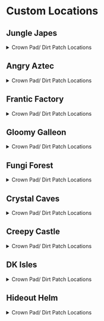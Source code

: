 # Custom Locations 

## Jungle Japes
<details>
<summary>Crown Pad/ Dirt Patch Locations</summary>

| Map | Name | Logic |
| --- | ---- | ----- |
| Jungle Japes | Near Funky |  | 
| Jungle Japes | On Painting Hill | ((l.handstand and l.islanky) or (l.twirl and l.istiny) or l.CanMoonkick() or ((l.phasewalk or l.generalclips) and (l.istiny or l.isdiddy))) | 
| Jungle Japes | Next to level entrance |  | 
| Jungle Japes | On Tree (Starting Area) |  | 
| Jungle Japes | Next to first tunnel entrance |  | 
| Jungle Japes | Diddy Cavern |  | 
| Jungle Japes | Inside Diddy's Cavern |  | 
| Jungle Japes | Inside the first tunnel - later half |  | 
| Jungle Japes | Painting Hill | (l.handstand and l.islanky) or l.CanMoonkick() or ((l.phasewalk or l.generalclips) and (l.istiny or l.isdiddy)) | 
| Jungle Japes | Shellhive Island |  | 
| Jungle Japes | Near Stump |  | 
| Jungle Japes | Near Log |  | 
| Jungle Japes | Near the Vine Pit |  | 
| Jungle Japes | Vine Pit |  | 
| Jungle Japes | Lanky Alcove Hill | (l.handstand and l.lanky) or (l.phasewalk and (l.isdiddy or l.istiny)) | 
| Jungle Japes | On the useless Lanky ramp | (l.handstand and l.islanky) | 
| Jungle Japes | Cranky-tunnel Crossing |  | 
| Jungle Japes | In the Rambi Cave |  | 
| Jungle Japes | Fairy Pool |  | 
| Jungle Japes | Behind Lanky Hut |  | 
| Jungle Japes | Behind DK Hut (1) |  | 
| Jungle Japes | Next to DK hut (2) |  | 
| Jungle Japes | Behind Storm Area Shop (1) |  | 
| Jungle Japes | Behind Storm Area Shop (2) |  | 
| Jungle Japes | Minecart Alcove |  | 
| Jungle Japes | Near High Shop |  | 
| Jungle Japes | Behind Diddy's Mountain |  | 
| Jungle Japes | Near Kong Cage |  | 
| Jungle Japes | Near Cannon to Diddy-freeing cage |  | 
| Jungle Japes | Behind the Mountain |  | 
| Jungle Japes | Near Cannon Platform |  | 
| Jungle Japes | In Troff 'n' Scoff Alcove |  | 
| Jungle Japes | Lower River |  | 
| Jungle Japes | Behind Chunky Boulder |  | 
| Japes Under Ground | Underground: Behind Cannon |  | 
| Japes Under Ground | Underground: Near Vines |  | 
| Japes Lanky Cave | Painting Room: Near Peg |  | 
| Japes Mountain | Mountain: Near Entrance (Ground) |  | 
| Japes Mountain | Mountain: Near Entrance (High) |  | 
| Japes Mountain | Mountain: On Barrel |  | 
| Japes Mountain | Mountain: Near HiLo Machine | (l.charge and l.isdiddy) or l.phasewalk, group=5 | 
| Japes Mountain | Mountain: Under Conveyor | (l.CanSlamSwitch(Levels.JungleJapes, 1) and l.isdiddy) or l.phasewalk | 
| Japes Tiny Hive | Shell: Main Room |  | 
| Japes Tiny Hive | Shell: 1st Room |  | 
| Japes Tiny Hive | Shell: 3rd Room | (l.CanSlamSwitch(Levels.JungleJapes, 1) or l.phasewalk) and l.tiny | 
</details>

## Angry Aztec
<details>
<summary>Crown Pad/ Dirt Patch Locations</summary>

| Map | Name | Logic |
| --- | ---- | ----- |
| Aztec Tiny Temple | Tiny Temple: Vulture Room | l.CanSlamSwitch(Levels.AngryAztec, 1) and l.grape and l.islanky | 
| Angry Aztec | Oasis |  | 
| Aztec Chunky5DTemple | Chunky 5DT | ((l.pineapple and l.ischunky) or l.phasewalk) | 
| Aztec Tiny Temple | Tiny Temple: Main room back-left |  | 
| Aztec Tiny Temple | Tiny Temple: Starting Room (Low) |  | 
| Aztec Tiny Temple | Tiny Temple: Starting Room (High) | l.CanSlamSwitch(Levels.AngryAztec, 1) and l.diddy | 
| Aztec Tiny Temple | Tiny Temple: Kong Free Room |  | 
| Aztec Tiny Temple | Tiny Temple: Next to Tiny cage |  | 
| Angry Aztec | Entrance tunnel - near DK door |  | 
| Angry Aztec | Blueprint Room | l.phasewalk or (l.hasMoveSwitchsanity(Switches.AztecBlueprintDoor, False) and ((l.strongKong and l.isdonkey) or (l.twirl and l.istiny))) | 
| Angry Aztec | Near Oasis Sand |  | 
| Angry Aztec | Behind Tiny Temple |  | 
| Angry Aztec | Next to Tiny Temple - left |  | 
| Angry Aztec | Next to Tiny Temple - right |  | 
| Angry Aztec | On Tiny Temple | (l.jetpack and l.diddy) or l.CanMoonkick(), group=1 | 
| Angry Aztec | Near Oasis Shop |  | 
| Angry Aztec | Behind Llama Cage |  | 
| Angry Aztec | Near Hunky Chunky Barrel |  | 
| Angry Aztec | Next to Chunky Cage (1) |  | 
| Angry Aztec | Next to Chunky Cage (2) |  | 
| Angry Aztec | Behind Chunky Cage |  | 
| Angry Aztec | Near Llama Temple (Left) |  | 
| Angry Aztec | Near Llama Temple (Right) |  | 
| Angry Aztec | Next to Llama Temple |  | 
| Angry Aztec | On Llama Temple | (l.jetpack and l.diddy) or l.CanMoonkick(), group=3 | 
| Angry Aztec | On Llama Temple (1) | (l.jetpack and l.diddy) or l.CanMoonkick() | 
| Angry Aztec | Near Sealed Quicksand Tunnel Shop |  | 
| Angry Aztec | On 5-Door Temple | (l.jetpack and l.diddy) or l.CanMoonkick(), group=3 | 
| Angry Aztec | Near Sealed Quicksand Tunnel Exterior Warp |  | 
| Angry Aztec | Near Vulture Cage | l.vines or (l.jetpack and l.diddy), group=3 | 
| Angry Aztec | Under Vulture Cage |  | 
| Angry Aztec | Next to Snide |  | 
| Angry Aztec | Behind Gong-tower |  | 
| Angry Aztec | Left of Gong-tower |  | 
| Angry Aztec | Near Gong Tower |  | 
| Angry Aztec | Sealed Quicksand Tunnel |  | 
| Aztec Donkey5DTemple | DK 5DT: Dead End | (l.coconut and l.isdonkey) or l.phasewalk, group=7 | 
| Aztec Diddy5DTemple | Diddy 5DT: Dead End | (l.peanut and l.isdiddy) or l.phasewalk | 
| Aztec Lanky5DTemple | Lanky 5DT: Dead End | (l.grape and l.islanky) or l.phasewalk, group=7 | 
| Aztec Lanky5DTemple | Lanky 5DT: Near Vanilla Balloon | (l.grape and l.islanky) or l.phasewalk | 
| Aztec Tiny5DTemple | Tiny 5DT: Dead End | (l.feather and l.istiny) or l.phasewalk, group=7 | 
| Aztec Chunky5DTemple | Chunky 5DT: Path Split (1) | (l.pineapple and l.ischunky) or l.phasewalk | 
| Aztec Chunky5DTemple | Chunky 5DT: Path Split (2) | (l.pineapple and l.ischunky) or l.phasewalk | 
| Aztec Llama Temple | Llama Temple: Llama Right |  | 
| Aztec Llama Temple | Llama Temple Entrance |  | 
| Aztec Llama Temple | Llama Temple: Next to Llama Right |  | 
| Aztec Llama Temple | Llama Temple: Next to Llama Left |  | 
| Aztec Llama Temple | Llama Temple: Llama Left |  | 
| Aztec Llama Temple | Llama Temple: Matching Room | (l.grape and l.lanky) or l.phasewalk | 
| Aztec Llama Temple | Llama Temple: Snoop Switch |  | 
| Aztec Llama Temple | Llama Temple: Lava Room |  | 
</details>

## Frantic Factory
<details>
<summary>Crown Pad/ Dirt Patch Locations</summary>

| Map | Name | Logic |
| --- | ---- | ----- |
| Frantic Factory | Under R and D Grate (1) | (l.grab and l.donkey) or l.CanAccessRNDRoom() | 
| Frantic Factory | Dark Room | ((l.punch and l.chunky) or l.phasewalk) | 
| Frantic Factory | Foyer Carpet |  | 
| Frantic Factory | Middle of Entrance Room |  | 
| Frantic Factory | Clock-in room left |  | 
| Frantic Factory | Clock-in room right |  | 
| Frantic Factory | Near Hatch |  | 
| Frantic Factory | Hatch Pole Center |  | 
| Frantic Factory | Hatch Pole Bottom |  | 
| Frantic Factory | Tunnel to production room |  | 
| Frantic Factory | Production Room Lower Section |  | 
| Frantic Factory | Under High Conveyors |  | 
| Frantic Factory | Past Tiny Production Bonus | l.twirl and l.tiny, group=1) | 
| Frantic Factory | On Production outside box |  | 
| Frantic Factory | Storage Room Corner |  | 
| Frantic Factory | Cranky and Candy Room |  | 
| Frantic Factory | Near Candy |  | 
| Frantic Factory | Dark Room Corner | (l.punch and l.chunky) or l.phasewalk, group=4 | 
| Frantic Factory | Arcade Room Bench |  | 
| Frantic Factory | Next to DK Arcade |  | 
| Frantic Factory | Near Snide (1) |  | 
| Frantic Factory | Near Snide (2) |  | 
| Frantic Factory | Right Corridor |  | 
| Frantic Factory | Number Game |  | 
| Frantic Factory | Under Block Tower Stairs |  | 
| Frantic Factory | On Diddy's Block Tower | (l.spring or l.CanMoonkick()) | 
| Frantic Factory | Block Tower Lower Bonus |  | 
| Frantic Factory | Funky Room (1) |  | 
| Frantic Factory | Funky Room (2) |  | 
| Frantic Factory | Funky Room (3) |  | 
| Frantic Factory | Near Funky |  | 
| Frantic Factory | Piano Room | l.trombone and l.lanky | 
| Frantic Factory | In Lanky's Piano Room | ((l.trombone and l.islanky) or l.CanAccessRNDRoom()) | 
| Frantic Factory | Diddy R and D | l.guitar and l.diddy | 
| Frantic Factory | In Diddy's Pincode enemies room | ((l.guitar and l.isdiddy) or l.CanAccessRNDRoom()) | 
| Frantic Factory | Chunky R and D | l.triangle and l.chunky and l.punch | 
| Frantic Factory | In front of Chunky's toy boss room | ((l.punch and l.ischunky) or l.CanAccessRNDRoom()) | 
| Frantic Factory | Near Car Race | (l.mini and l.istiny) or l.phasewalk) | 
| Frantic Factory | Tiny race entry area | ((l.mini and l.istiny) or l.phasewalk) | 
| Frantic Factory | R and D lever room - by Tiny's barrel |  | 
| Frantic Factory | Under R and D Grate (2) | (l.grab and l.donkey) or l.phasewalk or l.generalclips | 
| Factory Crusher | Crusher: Central Safehaven | (l.strongKong and l.isdonkey) or l.phasewalk or l.generalclips | 
| Factory Power Hut | Power Shed: Corner |  | 
</details>

## Gloomy Galleon
<details>
<summary>Crown Pad/ Dirt Patch Locations</summary>

| Map | Name | Logic |
| --- | ---- | ----- |
| Gloomy Galleon | Under Cranky | (l.punch and l.chunky) or l.phasewalk or l.CanSkew(False) | 
| Galleon Lighthouse | Lighthouse: Interior Rear |  | 
| Gloomy Galleon | Near Cactus |  | 
| Gloomy Galleon | Next to Cannonball - in front | l.CanGetOnCannonGamePlatform() | 
| Gloomy Galleon | Next to Cannonball - behind | l.CanGetOnCannonGamePlatform() | 
| Gloomy Galleon | Next to cannon in cannonball room | l.CanGetOnCannonGamePlatform() | 
| Gloomy Galleon | Entrance tunnel - under tag barrel |  | 
| Gloomy Galleon | Near Chest Cannon (1) |  | 
| Gloomy Galleon | Near Chest Cannon (2) |  | 
| Gloomy Galleon | Near Chest GB Tunnel |  | 
| Gloomy Galleon | Behind Punch GB Chest (1) |  | 
| Gloomy Galleon | Behind Punch GB Chest (2) |  | 
| Gloomy Galleon | Behind the ship you shoot onto with the cannon |  | 
| Galleon2DShip | Galleon Lanky 2DS Inside Chest |  | 
| Gloomy Galleon | Left of Cranky |  | 
| Gloomy Galleon | In front of Cranky |  | 
| Gloomy Galleon | Near Bridge Warp 3 |  | 
| Gloomy Galleon | On Lighthouse Platform (Rocketbarrel) |  | 
| Gloomy Galleon | On Lighthouse Platform (Baboon Blast) |  | 
| Gloomy Galleon | Next to Lighthouse ladder |  | 
| Gloomy Galleon | Lighthouse: Under Enguarde Box | Events.LighthouseEnguarde in l.Events | 
| Gloomy Galleon | In Enguarde Alcove | Events.LighthouseEnguarde in l.Events | 
| Gloomy Galleon | In Front of Mermaid Palace | Events.LighthouseEnguarde in l.Events | 
| Gloomy Galleon | On Rocketbarrel platform |  | 
| Gloomy Galleon | Blueprint Alcove |  | 
| Gloomy Galleon | Behind Snide's |  | 
| Gloomy Galleon | Shipyard: On top of Tiny Submarine | Events.ShipyardEnguarde in l.Events | 
| Gloomy Galleon | In the Shipwreck with Replenishables | Events.ShipyardEnguarde in l.Events | 
| Gloomy Galleon | Behind Musical Cactus | Events.ShipyardEnguarde in l.Events | 
| Gloomy Galleon | On Top of Mechfish Grate | Events.ShipyardEnguarde in l.Events | 
| Gloomy Galleon | On Gold Tower | (l.balloon and l.islanky and Events.WaterSwitch in l.Events) or l.CanMoonkick() | 
| Gloomy Galleon | Galleon Treasure Room UnderWater | Events.ShipyardTreasureRoomOpened in l.Events | 
| Galleon Sick Bay | Seasick Ship: Left of Cannon |  | 
| Galleon Sick Bay | Sick Bay: Chunky ship entrance |  | 
| Galleon Sick Bay | Seasick Ship: Right of Cannon |  | 
| Galleon Sick Bay | Sick Bay: Chunky ship - back left corner |  | 
| Galleon Sick Bay | Sick Bay: Chunky ship - behind the non-alcoholic tower | ((l.punch and l.ischunky) or l.phasewalk) | 
| Galleon Sick Bay | Seasick Ship: Behind Spinning Barrels | (l.punch and l.ischunky) or l.phasewalk | 
| Galleon Lighthouse | Lighthouse: Bottom Left |  | 
| Galleon Lighthouse | Lighthouse: Back Right |  | 
| Galleon Lighthouse | Lighthouse: Behind Whomp's Fortress floor 2 |  | 
| Galleon Lighthouse | Lighthouse: On top of Whomp's Fortress |  | 
</details>

## Fungi Forest
<details>
<summary>Crown Pad/ Dirt Patch Locations</summary>

| Map | Name | Logic |
| --- | ---- | ----- |
| Fungi Forest | Giant Mushroom High Ladder Platform |  | 
| Fungi Forest | Front of Beanstalk |  | 
| Fungi Forest | Mill Grass |  | 
| Fungi Forest | Near Well |  | 
| Fungi Forest | Behind Clock |  | 
| Fungi Forest | In front of Clock |  | 
| Fungi Forest | Near Blue Tunnel |  | 
| Fungi Forest | Near Snide's HQ |  | 
| Fungi Forest | Behind Diddy Barn |  | 
| Fungi Forest | Left of Diddy Barn |  | 
| Fungi Forest | Next to Diddy Pad |  | 
| Fungi Forest | Behind Dark Attic |  | 
| Fungi Forest | Near Mill Tag |  | 
| Fungi Forest | Near Well Exit |  | 
| Fungi Forest | Near Winch |  | 
| Fungi Forest | Near Mill Punch Door |  | 
| Fungi Forest | Next to Crusher Output |  | 
| Fungi Forest | En route to DK Barn |  | 
| Fungi Forest | Right of DK Barn |  | 
| Fungi Forest | Far Right of DK Barn |  | 
| Fungi Forest | Behind DK Barn |  | 
| Fungi Forest | Far Left of DK Barn |  | 
| Fungi Forest | Near DK Barn |  | 
| Fungi Forest | Near Funky with the fenced in Chunky coins | (l.TimeAccess(Regions.WormArea, Time.Night)) | 
| Fungi Forest | On the Tomato Field |  | 
| Fungi Forest | Near Funky's |  | 
| Fungi Forest | Near Beanstalk Area Entrance |  | 
| Fungi Forest | Near Beanstalk |  | 
| Fungi Forest | Near Beanstalk Mini Monkey |  | 
| Fungi Forest | Near Giant Mushroom |  | 
| Fungi Forest | Near Yellow Tunnel |  | 
| Fungi Forest | Near Cranky |  | 
| Fungi Forest | Near Lower Baboon Blast Ladder |  | 
| Fungi Forest | Near Baboon Blast |  | 
| Fungi Forest | Above Upper Baboon Blast Ladder |  | 
| Fungi Forest | Highest Giant Mushroom Platform |  | 
| Fungi Forest | Behind Rabbit |  | 
| Fungi Forest | Next to Rabbit's house |  | 
| Fungi Forest | Under Owl Tree |  | 
| Fungi Forest | Under the Owl Tree |  | 
| Fungi Forest | Near Owl Tree |  | 
| Fungi Forest | Near Owl Rocketbarrel (1) |  | 
| Fungi Forest | Near Owl Rocketbarrel (2) |  | 
| Fungi Forest | Top of Owl Tree | ((l.jetpack and l.isdiddy) or l.CanMoonkick()) | 
| Fungi Forest | On Mill |  | 
| Forest Anthill | Anthill: Orange Platform |  | 
| Forest Winch Room | Winch Room: Opposite Entrance |  | 
| Fungi Forest | Near Thornvine Barn |  | 
| Forest Thornvine Barn | DK Barn: Near Entrance |  | 
| Forest Thornvine Barn | DK Barn: Near Ladder |  | 
| Forest Thornvine Barn | Thornvine Barn: Next to ladder |  | 
| Forest Thornvine Barn | In Thornvine Barn |  | 
| Forest Mill Front | Mill Front: Near Conveyor |  | 
| Forest Mill Front | Mill Front: Near Mini Monkey |  | 
| Forest Mill Front | near DK's levers |  | 
| Forest Mill Back | Mill Back: near Chunky's coins |  | 
| Forest Giant Mushroom | Giant Mushroom: Near Tiny Bonus |  | 
| Forest Giant Mushroom | Giant Mushroom: Near Gun Switches |  | 
| Forest Giant Mushroom | Giant Mushroom: Near Bottom Cannon |  | 
| Forest Giant Mushroom | Giant Mushroom: Near Night Door Vines |  | 
| Forest Giant Mushroom | Giant Mushroom: Next to a cannon | ((l.istiny and l.twirl) or (l.isdonkey and l.settings.krusha_kong != Kongs.donkey)) | 
| Forest Giant Mushroom | Giant Mushroom: Next to the cannon below the night door |  | 
| Forest Giant Mushroom | Giant Mushroom: On Top Viney Platform |  | 
| Forest Mill Attic | Mill Attic: Near Box |  | 
| Forest Lanky Zingers Room | Mushroom Leap: Opposite Entrance |  | 
| Forest Lanky Mushrooms Room | Mushroom Slam: Opposite Entrance |  | 
| Forest Chunky Face Room | Face Puzzle: Near Puzzle |  | 
| Forest Mill Back | Mill Rear: Near Thatch |  | 
| Forest Spider | Spider: Opposite Entrance |  | 
</details>

## Crystal Caves
<details>
<summary>Crown Pad/ Dirt Patch Locations</summary>

| Map | Name | Logic |
| --- | ---- | ----- |
| Caves Rotating Cabin | Rotating Room: Left Portion | l.Slam and l.isdonkey | 
| Crystal Caves | Giant Kosha Room |  | 
| Crystal Caves | In Tiny Ice Shield | (l.monkeyport and l.mini and l.twirl and l.tiny) or l.CanPhaseswim() | 
| Crystal Caves | In Chunky Ice Shield | Events.CavesLargeBoulderButton in l.Events or l.CanPhaseswim() or l.generalclips | 
| Crystal Caves | On 5DI Pillar | (l.jetpack and l.isdiddy) or (l.twirl and l.istiny) | 
| Crystal Caves | On top of the Igloo |  | 
| Crystal Caves | Under tag barrel near igloo |  | 
| Crystal Caves | In Hidden Bonus Room |  | 
| Crystal Caves | Near Primate Punch wall opposite cranky |  | 
| Crystal Caves | In Giant Boulder Room |  | 
| Crystal Caves | In front of Cranky |  | 
| Crystal Caves | Near Ice Castle Tag (1) |  | 
| Crystal Caves | Near Ice Castle Tag (2) |  | 
| Crystal Caves | Near Ice Castle Tag (3) |  | 
| Crystal Caves | Next to Ice Castle |  | 
| Crystal Caves | On Ice Castle | (l.balloon and l.islanky) or (l.jetpack and l.isdiddy) or l.advanced_platforming | 
| Crystal Caves | Near Small Boulder |  | 
| Crystal Caves | Near Primate Punch wall near snide |  | 
| Crystal Caves | Near Snide's HQ |  | 
| Crystal Caves | Under Small Boulder |  | 
| Crystal Caves | Near Primate Punch wall near entrance |  | 
| Crystal Caves | Near Gorilla Gone Room |  | 
| Crystal Caves | In Gorilla Gone Room | l.punch and l.chunky, group=4) | 
| Crystal Caves | Near Kasplat Spire |  | 
| Crystal Caves | Near Funky's |  | 
| Crystal Caves | Near Funky under Diddy's barrel |  | 
| Crystal Caves | Hidden Kasplat Room |  | 
| Crystal Caves | Near lanky's 1DC - lower |  | 
| Crystal Caves | Near 1DC Headphones |  | 
| Crystal Caves | Next to Lanky 1DC - upper |  | 
| Crystal Caves | Next to Donkey 1DC - left |  | 
| Crystal Caves | Near Rotating Room (1) |  | 
| Crystal Caves | Near Rotating Room (2) |  | 
| Crystal Caves | High Cabin Kasplat Platform |  | 
| Crystal Caves | Near Rotating Room Rocketbarrel |  | 
| Crystal Caves | Near Tiny 5DC |  | 
| Crystal Caves | Near Tag barrel at 5D Cabin |  | 
| Crystal Caves | Near Diddy Upper 5DC |  | 
| Crystal Caves | Near Diddy top 5D Cabin door |  | 
| Caves Diddy Igloo | Diddy 5DI: Center |  | 
| Caves Donkey Igloo | DK 5DI: Behind Maze |  | 
| Caves Lanky Igloo | Lanky 5DI: High Platform | l.balloon and l.islanky, group=3 | 
| Caves Tiny Igloo | Tiny 5DI: Opposite Entrance |  | 
| Caves Lanky Cabin | Lanky 1DC: Carpet |  | 
| Caves Chunky Cabin | Chunky 5DC: Back Left Corner |  | 
| Caves Diddy Upper Cabin | Diddy Upper 5DC: Right |  | 
| Caves Donkey Cabin | DK 5DC: Opposite Entrance |  | 
| Caves Frozen Castle | Frozen Castle: Next to Slam Puzzle - left |  | 
| Caves Frozen Castle | Frozen Castle: Next to Slam Puzzle - right |  | 
| Caves Tiny Cabin | Tiny Cabin: Interior | l.oranges, group=1) | 
</details>

## Creepy Castle
<details>
<summary>Crown Pad/ Dirt Patch Locations</summary>

| Map | Name | Logic |
| --- | ---- | ----- |
| Castle Greenhouse | Greenhouse: Center | l.islanky or l.settings.free_trade_items | 
| Creepy Castle | Top of Castle near shop |  | 
| Castle Greenhouse | Greenhouse: Dead End (1) |  | 
| Castle Greenhouse | Greenhouse: Dead End (2) |  | 
| Castle Greenhouse | Greenhouse: GB Box |  | 
| Castle Greenhouse | Greenhouse: Dead End (3) |  | 
| Creepy Castle | Near Tree |  | 
| Creepy Castle | Next to Lanky coin tree (near catacombs door) |  | 
| Creepy Castle | Near Crypt Entrance (1) |  | 
| Creepy Castle | Near Crypt Entrance (2) |  | 
| Creepy Castle | Near Crypt Entrance (3) |  | 
| Creepy Castle | Between the catacombs door and Tiny Kasplat |  | 
| Creepy Castle | Near the Catacombs Door |  | 
| Creepy Castle | Upper Gravestone |  | 
| Creepy Castle | Near Dungeon Tunnel Steps |  | 
| Creepy Castle | Near Dungeon Tunnel |  | 
| Creepy Castle | Near Kasplat Pole |  | 
| Creepy Castle | Next to the Drawing Drawbridge |  | 
| Creepy Castle | Near Lower Rocketbarrel |  | 
| Creepy Castle | Near Lower Tag Barrel |  | 
| Creepy Castle | Near Headphones |  | 
| Creepy Castle | Near Drawbridge Exit |  | 
| Creepy Castle | Near Cranky |  | 
| Creepy Castle | Near Shed |  | 
| Creepy Castle | Next to Greenhouse |  | 
| Creepy Castle | Near Wind Tower (1) |  | 
| Creepy Castle | Top of Castle near fence |  | 
| Creepy Castle | Near Snide's HQ |  | 
| Creepy Castle | On Wind Tower | l.jetpack and l.isdiddy, group=5) | 
| Castle Ballroom | Ballroom: Near Left Candle |  | 
| Castle Ballroom | Ballroom: Near Right Candle |  | 
| Castle Ballroom | Ballroom - Back Left |  | 
| Castle Ballroom | Ballroom - Back Right |  | 
| Castle Dungeon | Dungeon: Near Diddy Room Entrance |  | 
| Castle Dungeon | Dungeon: DK Dungeon Room | (l.CanSlamSwitch(Levels.CreepyCastle, 3) and l.donkey) or l.phasewalk | 
| Castle Dungeon | Dungeon: Under the chunky balloon without coins | ((l.punch and l.ischunky) or l.phasewalk) | 
| Castle Shed | Shed: Near Entrance |  | 
| Castle Lower Cave | Crypt Hub: Lower Portion |  | 
| Castle Lower Cave | Crypt Hub: Behind Lanky Crypt |  | 
| Castle Lower Cave | Crypt Hub: Near Funky's |  | 
| Castle Lower Cave | Behind Mausoleum Entrance |  | 
| Castle Crypt | 3Kong crypt entrance |  | 
| Castle Crypt | Chunky Crypt: Near Coffin | (l.pineapple and l.ischunky) or l.phasewalk, group=3 | 
| Castle Crypt | Diddy Crypt: Near Coffin | (l.peanut and l.isdiddy) or l.phasewalk, group=3 | 
| Castle Mausoleum | 2kong crypt entrance |  | 
| Castle Mausoleum | Lanky Crypt: Lanky Tunnel |  | 
| Castle Upper Cave | Tunnel: Near Pit |  | 
| Castle Upper Cave | Tunnel: Near Candy's |  | 
| Castle Library | Library: Enemy Gauntlet Room |  | 
| Castle Library | Library: Flying Book Room |  | 
| Castle Museum | Museum: Near Race |  | 
| Castle Museum | Museum - Pillar Front | ((l.monkeyport and l.istiny) or l.phasewalk) | 
| Castle Museum | Museum - Pillar Back Right | ((l.monkeyport and l.istiny) or l.phasewalk) | 
| Castle Museum | Museum: Behind Pillar | (l.monkeyport and l.istiny) or l.phasewalk | 
| Castle Museum | Museum - Pillar Back Left | ((l.monkeyport and l.istiny) or l.phasewalk) | 
| Castle Museum | Museum: Main Room |  | 
| Castle Trash Can | Trash Can: Near Cheese |  | 
| Castle Tree | Tree: Starting Room |  | 
</details>

## DK Isles
<details>
<summary>Crown Pad/ Dirt Patch Locations</summary>

| Map | Name | Logic |
| --- | ---- | ----- |
| Isles Snide Room | Snide's Room: Under Rock | l.chunky and l.barrels | 
| Fungi Forest Lobby | Fungi Lobby: Gorilla Gone Box | ((l.coconut and l.peanut and l.grape and l.feather and l.pineapple and l.donkey and l.diddy and l.lanky and l.tiny) or l.phasewalk) and l.chunky and l.gorillaGone | 
| Isles | Front of Fungi Building |  | 
| Isles | On Aztec Building |  | 
| Isles | Under Caves Lobby Entrance |  | 
| Creepy Castle Lobby | Castle Lobby: Center | ((l.chunky and l.balloon and l.islanky and l.barrels) or l.CanMoonkick() or (l.advanced_platforming and l.istiny and l.twirl and l.settings.krusha_kong != Kongs.tiny)) | 
| Training Grounds | Banana Hoard | (l.vines or l.CanMoonkick()) | 
| Training Grounds | Training Grounds Rear Tunnel |  | 
| KLumsy | Back of Prison |  | 
| Isles | Behind Fungi Building |  | 
| Isles | Fungi Platform |  | 
| Isles | Waterfall Platform |  | 
| Isles | Near Caves Lobby Tree (1) |  | 
| Isles | Near K. Rool |  | 
| Isles | Near Fungi Cannon |  | 
| Isles | In Fungi Boulder | (l.settings.open_lobbies or Events.GalleonKeyTurnedIn in l.Events or l.phasewalk) | 
| Isles | Near Caves Lobby Tree (2) |  | 
| Isles | Isles Boulders |  | 
| Isles | Front of Aztec Building |  | 
| Isles | Behind Aztec Building |  | 
| Isles | Outside K. Lumsy |  | 
| Isles | Near Monkeyport (1) |  | 
| Isles | Near Monkeyport (2) |  | 
| Isles | Under DK Caged GB |  | 
| Isles | Back of Kroc Isle (Lower) |  | 
| Isles | Back of Kroc Isle (Middle) |  | 
| Isles | Behind Factory Lobby Entrance |  | 
| Isles | Right of Factory Lobby Entrance |  | 
| Isles | Behind Helm Lobby Entrance |  | 
| Isles | Left Kroc Isle Arm (1) |  | 
| Isles | Left Kroc Isle Arm (2) |  | 
| Isles | Right Kroc Isle Arm |  | 
| Isles | Fairy Isle |  | 
| Isles | Behind BFI |  | 
| Isles | Small Island |  | 
| Jungle Japes Lobby | Jungle Japes Lobby: Near Tag Barrel |  | 
| Jungle Japes Lobby | Japes Lobby: Near Portal |  | 
| Angry Aztec Lobby | Aztec Lobby: In Front of Feather Door |  | 
| Angry Aztec Lobby | Aztec Lobby: Behind Feather Door (1) | l.hasMoveSwitchsanity(Switches.IslesAztecLobbyFeather, False) or l.phasewalk | 
| Angry Aztec Lobby | Aztec Lobby: Behind Feather Door (2) | l.hasMoveSwitchsanity(Switches.IslesAztecLobbyFeather, False) or l.phasewalk | 
| Frantic Factory Lobby | Factory Lobby: Near Lever |  | 
| Frantic Factory Lobby | Factory Lobby: High Platform | ((l.grab and l.isdonkey) or l.CanMoonkick() or (l.advanced_platforming and (l.isdiddy or l.istiny or l.ischunky))) | 
| Frantic Factory Lobby | Factory Lobby: Above Portal | ((l.grab and l.donkey) or (l.advanced_platforming and (l.isdiddy or l.istiny or l.ischunky))) | 
| Gloomy Galleon Lobby | Galleon Lobby: Right of Portal |  | 
| Gloomy Galleon Lobby | Galleon Lobby: Left of Portal |  | 
| Gloomy Galleon Lobby | Galleon Lobby: Behind Mini Monkey Gate | ((l.mini and l.CanSlamSwitch(Levels.GloomyGalleon, 2) and l.istiny and l.chunky and l.swim) or l.CanPhaseswim()) | 
| Fungi Forest Lobby | Forest Lobby: On Tag Crate |  | 
| Crystal Caves Lobby | Caves Lobby: On the Lava | ((l.punch and l.strongKong and l.isdonkey) or l.phasewalk or l.ledgeclip) | 
| Crystal Caves Lobby | Caves Lobby: Right of Portal |  | 
| Crystal Caves Lobby | Caves Lobby: High Platform | (l.jetpack and l.isdiddy) or l.CanMoonkick() | 
| Crystal Caves Lobby | Caves Lobby: Blueprint Room | (l.punch and l.chunky) or l.phasewalk or l.ledgeclip | 
| Creepy Castle Lobby | Castle Lobby: Behind the entrance |  | 
| Creepy Castle Lobby | Castle Lobby: Right of Entrance |  | 
| Creepy Castle Lobby | Castle Lobby: Left of Portal |  | 
| Hideout Helm Lobby | Helm Lobby: Next to Tag Barrel |  | 
| Hideout Helm Lobby | Helm Lobby: Bonus Platform | (l.vines and l.gorillaGone and l.ischunky) or (l.advanced_platforming and l.istiny and l.twirl) | 
| Hideout Helm Lobby | Helm Lobby: Blueprint Platform | ((l.coconut and l.scope) or (l.twirl and l.istiny and l.advanced_platforming)) | 
| Training Grounds | Training Grounds: Far Mountain |  | 
| Training Grounds | Training Grounds: On the rear hill |  | 
| Training Grounds | Training Grounds: On the entrance hill | ((l.twirl and l.istiny) or (l.advanced_platforming and l.isdonkey and l.settings.krusha_kong != Kongs.donkey)) | 
| Training Grounds | Training Grounds: Near Mountain | (l.twirl and l.istiny) or (l.advanced_platforming and l.isdonkey and l.settings.krusha_kong != Kongs.donkey) | 
| Training Grounds | Training Grounds: Rear Cave |  | 
| Training Grounds | Training Grounds: Banana Hoard | l.vines or l.CanMoonkick() | 
| Training Grounds | Training Grounds: Near Pool |  | 
| Treehouse | Back of the treehouse |  | 
| Banana Fairy Room | Fairy Island: Right of Queen |  | 
| Banana Fairy Room | Fairy Island: Behind Queen |  | 
| Banana Fairy Room | Banana Fairy Room: Behind Fairy Chair |  | 
| Banana Fairy Room | Behind the Rareware Door |  | 
| Banana Fairy Room | Fairy Island: Rareware Room |  | 
| Isles Snide Room | Next to Snides |  | 
| KLumsy | K. Lumsy: Back Right |  | 
| KLumsy | K. Lumsy: Near Left |  | 
| KLumsy | Under K. Lumsy | (l.CanAccessKRool() or l.phasewalk) | 
</details>

## Hideout Helm
<details>
<summary>Crown Pad/ Dirt Patch Locations</summary>

| Map | Name | Logic |
| --- | ---- | ----- |
| Hideout Helm | Metal grate by Mini Monkey barrel | ( l.lanky and l.handstand and ((l.chunky and l.pineapple and l.vines) or l.phasewalk) and ( l.settings.helm_setting == HelmSetting.skip_all or ( Events.HelmDonkeyDone in l.Events and Events.HelmChunkyDone in l.Events and Events.HelmTinyDone in l.Events and Events.HelmLankyDone in l.Events and Events.HelmDiddyDone in l.Events ) ) ) | 
| Hideout Helm | Mini Monkey room right side | ( l.lanky and l.handstand and ((l.chunky and l.pineapple and l.vines) or l.phasewalk) and ( l.settings.helm_setting == HelmSetting.skip_all or ( Events.HelmDonkeyDone in l.Events and Events.HelmChunkyDone in l.Events and Events.HelmTinyDone in l.Events and Events.HelmLankyDone in l.Events and Events.HelmDiddyDone in l.Events ) ) ) | 
| Hideout Helm | Pineapple switch room in ammo alcove | ( l.lanky and l.handstand and l.settings.helm_setting == HelmSetting.skip_all or ( Events.HelmDonkeyDone in l.Events and Events.HelmChunkyDone in l.Events and Events.HelmTinyDone in l.Events and Events.HelmLankyDone in l.Events and Events.HelmDiddyDone in l.Events ) ) | 
| Hideout Helm | First room left of Tag barrel | ( l.settings.helm_setting == HelmSetting.skip_all or ( Events.HelmDonkeyDone in l.Events and Events.HelmChunkyDone in l.Events and Events.HelmTinyDone in l.Events and Events.HelmLankyDone in l.Events and Events.HelmDiddyDone in l.Events ) ) | 
| Hideout Helm | Top of Blast-o-Matic | ( l.jetpack and l.isdiddy and ( l.settings.helm_setting == HelmSetting.skip_all or ( Events.HelmDonkeyDone in l.Events and Events.HelmChunkyDone in l.Events and Events.HelmTinyDone in l.Events and Events.HelmLankyDone in l.Events and Events.HelmDiddyDone in l.Events ) ) ) | 
| Hideout Helm | Blast-o-Matic platform left side | ( l.settings.helm_setting == HelmSetting.skip_all or ( Events.HelmDonkeyDone in l.Events and Events.HelmChunkyDone in l.Events and Events.HelmTinyDone in l.Events and Events.HelmLankyDone in l.Events and Events.HelmDiddyDone in l.Events ) ) | 
| Hideout Helm | Blast-o-Matic platform right side | ( l.settings.helm_setting == HelmSetting.skip_all or ( Events.HelmDonkeyDone in l.Events and Events.HelmChunkyDone in l.Events and Events.HelmTinyDone in l.Events and Events.HelmLankyDone in l.Events and Events.HelmDiddyDone in l.Events ) ) | 
| Hideout Helm | Under K. Rool door | ( l.settings.helm_setting == HelmSetting.skip_all or ( Events.HelmDonkeyDone in l.Events and Events.HelmChunkyDone in l.Events and Events.HelmTinyDone in l.Events and Events.HelmLankyDone in l.Events and Events.HelmDiddyDone in l.Events ) ) | 
| Hideout Helm | Navigation room near terminals |  | 
| Hideout Helm | Navigation room near left window |  | 
| Hideout Helm | Navigation room near right window |  | 
| Hideout Helm | K. Rool room near kong faces | l.CrownDoorOpened() or l.generalclips | 
| Hideout Helm | K. Rool room in front of chair | l.CrownDoorOpened() or l.generalclips | 
</details>
